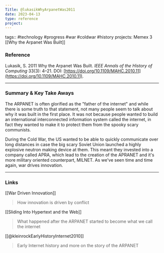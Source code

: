 ```yaml
---
Title: @lukasikWhyArpanetWas2011
date: 2023-04-13
type: reference
project:
---
```


tags:: #technology #progress #war #coldwar #history 
projects: Memex 3
[[Why the Arpanet Was Built]]

### Reference 

Lukasik, S. 2011 Why the Arpanet Was Built. _IEEE Annals of the History of Computing_ 33(3): 4–21. DOI: [https://doi.org/10.1109/MAHC.2010.11](https://doi.org/10.1109/MAHC.2010.11).

---

### Summary & Key Take Aways

The ARPANET is often glorified as the "father of the internet" and while there is some truth to that statement, not many people seem to talk about why it was built in the first place. It was not because people wanted to build an international interconnected information system called the internet, in fact they wanted to make it to protect them from the spooky scary communists.

During the Cold War, the US wanted to be able to quickly communicate over long distances in case the big scary Soviet Union launched a highly explosive neutron making device at them. This meant they invested into a company called APRA, which lead to the creation of the APRANET and it's more military oriented counterpart, MILNET. As we've seen time and time again, war drives innovation.

--- 

### Links
[[War Driven Innovation]]
> How innovation is driven by conflict

[[Sliding Into Hypertext and the Web]]
> What happened after the ARPANET started to become what we call the internet

[[@kleinrockEarlyHistoryInternet2010]]
> Early Internet history and more on the story of the ARPANET